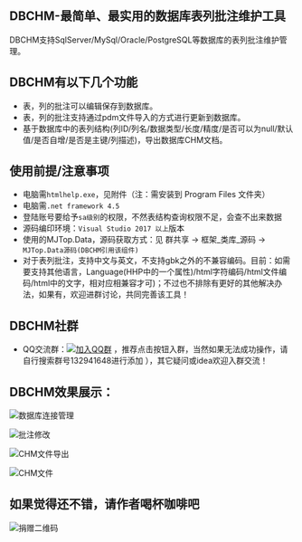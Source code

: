 ﻿## DBCHM-最简单、最实用的数据库表列批注维护工具

DBCHM支持SqlServer/MySql/Oracle/PostgreSQL等数据库的表列批注维护管理。

## DBCHM有以下几个功能
- 表，列的批注可以编辑保存到数据库。
- 表，列的批注支持通过pdm文件导入的方式进行更新到数据库。
- 基于数据库中的表列结构(列ID/列名/数据类型/长度/精度/是否可以为null/默认值/是否自增/是否是主键/列描述)，导出数据库CHM文档。
## 使用前提/注意事项
- 电脑需`htmlhelp.exe`，见附件（注：需安装到 Program Files 文件夹）
- 电脑需`.net framework 4.5`
- 登陆账号要给予`sa级别`的权限，不然表结构查询权限不足，会查不出来数据
- 源码编印环境：`Visual Studio 2017 以上`版本
- 使用的MJTop.Data，源码获取方式：见 群共享 → 框架_类库_源码 → `MJTop.Data源码(DBCHM引用该组件)` 
- 对于表列批注，支持中文与英文，不支持gbk之外的不兼容编码。目前：如需要支持其他语言，Language(HHP中的一个属性)/html字符编码/html文件编码/html中的文字，相对应相兼容才可)；不过也不排除有更好的其他解决办法，如果有，欢迎进群讨论，共同完善该工具！

## DBCHM社群
- QQ交流群：[![加入QQ群](https://img.shields.io/badge/QQ群-132941648-blue.svg)](http://shang.qq.com/wpa/qunwpa?idkey=43619cbe3b2a10ded01b5354ac6928b30cc91bda45176f89a191796b7a7c0e26) ，推荐点击按钮入群，当然如果无法成功操作，请自行搜索群号132941648进行添加 ），其它疑问或idea欢迎入群交流！


DBCHM效果展示：
------------------------
![数据库连接管理](https://gitee.com/lztkdr/DBCHM/raw/master/DBChm/Images/DBCHM001.png)

![批注修改](https://gitee.com/lztkdr/DBCHM/raw/master/DBChm/Images/DBCHM002.png)

![CHM文件导出](https://gitee.com/lztkdr/DBCHM/raw/master/DBChm/Images/DBCHM003.png)

![CHM文件](https://gitee.com/lztkdr/DBCHM/raw/master/DBChm/Images/DBCHM004.png)

## 如果觉得还不错，请作者喝杯咖啡吧
 
![捐赠二维码](https://gitee.com/lztkdr/DBCHM/raw/master/DBChm/Images/donate_qrcode.png)
